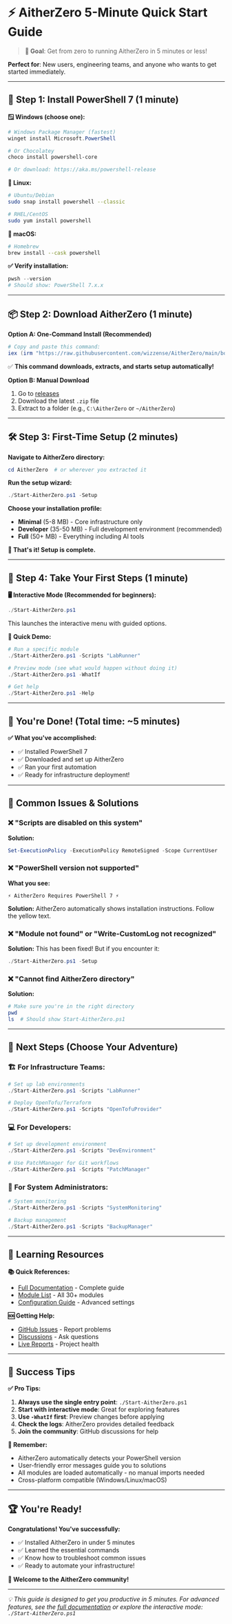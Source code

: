 # ⚡ AitherZero 5-Minute Quick Start Guide

> **🎯 Goal**: Get from zero to running AitherZero in 5 minutes or less!

**Perfect for**: New users, engineering teams, and anyone who wants to get started immediately.

---

## 🚀 Step 1: Install PowerShell 7 (1 minute)

**🪟 Windows (choose one):**
```powershell
# Windows Package Manager (fastest)
winget install Microsoft.PowerShell

# Or Chocolatey
choco install powershell-core

# Or download: https://aka.ms/powershell-release
```

**🐧 Linux:**
```bash
# Ubuntu/Debian
sudo snap install powershell --classic

# RHEL/CentOS
sudo yum install powershell
```

**🍎 macOS:**
```bash
# Homebrew
brew install --cask powershell
```

**✅ Verify installation:**
```powershell
pwsh --version
# Should show: PowerShell 7.x.x
```

---

## 📦 Step 2: Download AitherZero (1 minute)

**Option A: One-Command Install (Recommended)**
```powershell
# Copy and paste this command:
iex (irm "https://raw.githubusercontent.com/wizzense/AitherZero/main/bootstrap.ps1")
```
✅ **This command downloads, extracts, and starts setup automatically!**

**Option B: Manual Download**
1. Go to [releases](https://github.com/wizzense/AitherZero/releases/latest)
2. Download the latest `.zip` file
3. Extract to a folder (e.g., `C:\AitherZero` or `~/AitherZero`)

---

## 🛠️ Step 3: First-Time Setup (2 minutes)

**Navigate to AitherZero directory:**
```powershell
cd AitherZero  # or wherever you extracted it
```

**Run the setup wizard:**
```powershell
./Start-AitherZero.ps1 -Setup
```

**Choose your installation profile:**
- **Minimal** (5-8 MB) - Core infrastructure only
- **Developer** (35-50 MB) - Full development environment (recommended)
- **Full** (50+ MB) - Everything including AI tools

**🎉 That's it! Setup is complete.**

---

## 🏃 Step 4: Take Your First Steps (1 minute)

**🖥️ Interactive Mode (Recommended for beginners):**
```powershell
./Start-AitherZero.ps1
```
This launches the interactive menu with guided options.

**🚀 Quick Demo:**
```powershell
# Run a specific module
./Start-AitherZero.ps1 -Scripts "LabRunner"

# Preview mode (see what would happen without doing it)
./Start-AitherZero.ps1 -WhatIf

# Get help
./Start-AitherZero.ps1 -Help
```

---

## 🎯 You're Done! (Total time: ~5 minutes)

**✅ What you've accomplished:**
- ✅ Installed PowerShell 7
- ✅ Downloaded and set up AitherZero
- ✅ Ran your first automation
- ✅ Ready for infrastructure deployment!

---

## 🔧 Common Issues & Solutions

### ❌ "Scripts are disabled on this system"
**Solution:**
```powershell
Set-ExecutionPolicy -ExecutionPolicy RemoteSigned -Scope CurrentUser
```

### ❌ "PowerShell version not supported"
**What you see:**
```
⚡ AitherZero Requires PowerShell 7 ⚡
```
**Solution:** AitherZero automatically shows installation instructions. Follow the yellow text.

### ❌ "Module not found" or "Write-CustomLog not recognized"
**Solution:** This has been fixed! But if you encounter it:
```powershell
./Start-AitherZero.ps1 -Setup
```

### ❌ "Cannot find AitherZero directory"
**Solution:**
```powershell
# Make sure you're in the right directory
pwd
ls  # Should show Start-AitherZero.ps1
```

---

## 🚀 Next Steps (Choose Your Adventure)

### 🏗️ **For Infrastructure Teams:**
```powershell
# Set up lab environments
./Start-AitherZero.ps1 -Scripts "LabRunner"

# Deploy OpenTofu/Terraform
./Start-AitherZero.ps1 -Scripts "OpenTofuProvider"
```

### 💻 **For Developers:**
```powershell
# Set up development environment
./Start-AitherZero.ps1 -Scripts "DevEnvironment"

# Use PatchManager for Git workflows
./Start-AitherZero.ps1 -Scripts "PatchManager"
```

### 🔧 **For System Administrators:**
```powershell
# System monitoring
./Start-AitherZero.ps1 -Scripts "SystemMonitoring"

# Backup management
./Start-AitherZero.ps1 -Scripts "BackupManager"
```

---

## 📖 Learning Resources

**📚 Quick References:**
- [Full Documentation](README.md) - Complete guide
- [Module List](aither-core/modules/) - All 30+ modules
- [Configuration Guide](CLAUDE.md) - Advanced settings

**🆘 Getting Help:**
- [GitHub Issues](https://github.com/wizzense/AitherZero/issues) - Report problems
- [Discussions](https://github.com/wizzense/AitherZero/discussions) - Ask questions
- [Live Reports](https://wizzense.github.io/AitherZero/) - Project health

---

## 🎉 Success Tips

**✅ Pro Tips:**
1. **Always use the single entry point**: `./Start-AitherZero.ps1`
2. **Start with interactive mode**: Great for exploring features
3. **Use `-WhatIf` first**: Preview changes before applying
4. **Check the logs**: AitherZero provides detailed feedback
5. **Join the community**: GitHub discussions for help

**🚨 Remember:**
- AitherZero automatically detects your PowerShell version
- User-friendly error messages guide you to solutions
- All modules are loaded automatically - no manual imports needed
- Cross-platform compatible (Windows/Linux/macOS)

---

## 🏆 You're Ready!

**Congratulations! You've successfully:**
- ✅ Installed AitherZero in under 5 minutes
- ✅ Learned the essential commands
- ✅ Know how to troubleshoot common issues
- ✅ Ready to automate your infrastructure!

**🚀 Welcome to the AitherZero community!**

---

*💡 This guide is designed to get you productive in 5 minutes. For advanced features, see the [full documentation](README.md) or explore the interactive mode: `./Start-AitherZero.ps1`*